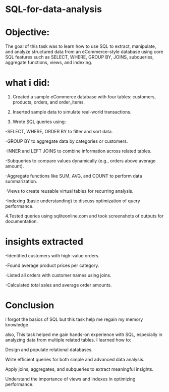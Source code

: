 # SQL-for-data-analysis

# Objective:

The goal of this task was to learn how to use SQL to extract, manipulate, and analyze structured data from an eCommerce-style database using core SQL features such as SELECT, WHERE, GROUP BY, JOINS, subqueries, aggregate functions, views, and indexing.

# what i did:

1. Created a sample eCommerce database with four tables: customers, products, orders, and order_items.

2. Inserted sample data to simulate real-world transactions.

3. Wrote SQL queries using:

-SELECT, WHERE, ORDER BY to filter and sort data.

-GROUP BY to aggregate data by categories or customers.

-INNER and LEFT JOINS to combine information across related tables.

-Subqueries to compare values dynamically (e.g., orders above average amount).

-Aggregate functions like SUM, AVG, and COUNT to perform data summarization.

-Views to create reusable virtual tables for recurring analysis.

-Indexing (basic understanding) to discuss optimization of query performance.

4.Tested queries using sqliteonline.com and took screenshots of outputs for documentation.


# insights extracted

-Identified customers with high-value orders.

-Found average product prices per category.

-Listed all orders with customer names using joins.

-Calculated total sales and average order amounts.

# Conclusion

i forgot the basics of SQL but this task help me regain my memory knowledge

also, This task helped me gain hands-on experience with SQL, especially in analyzing data from multiple related tables. I learned how to:

Design and populate relational databases.

Write efficient queries for both simple and advanced data analysis.

Apply joins, aggregates, and subqueries to extract meaningful insights.

Understand the importance of views and indexes in optimizing performance.


